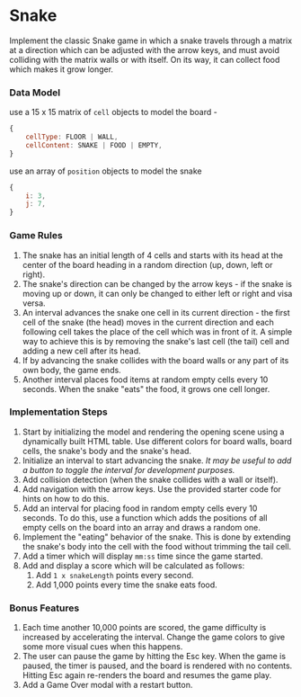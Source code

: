 # Snake
Implement the classic Snake game in which a snake travels through a matrix at a direction which can be adjusted with the arrow keys, and must avoid colliding with the matrix walls or with itself. On its way, it can collect food which makes it grow longer.

### Data Model
use a 15 x 15 matrix of `cell` objects to model the board -

```js
{
	cellType: FLOOR | WALL,
	cellContent: SNAKE | FOOD | EMPTY,
}
```

use an array of  `position`  objects to model the snake

```js
{
	i: 3,
	j: 7,
}
```

### Game Rules

1. The snake has an initial length of 4 cells and starts with its head at the center of the board heading in a random direction (up, down, left or right).
2. The snake's direction can be changed by the arrow keys - if the snake is moving up or down, it can only be changed to either left or right and visa versa.
3. An interval advances the snake one cell in its current direction - the first cell of the snake (the head) moves in the current direction and each following cell takes the place of the cell which was in front of it. A simple way to achieve this is by removing the snake's last cell (the tail) cell and adding a new cell after its head.
4. If by advancing the snake collides with the board walls or any part of its own body, the game ends.
5. Another interval places food items at random empty cells every 10 seconds. When the snake "eats" the food, it grows one cell longer.

### Implementation Steps

1. Start by initializing the model and rendering the opening scene using a dynamically built HTML table. Use different colors for board walls, board cells,  the snake's body and the snake's head.
2. Initialize an interval to start advancing the snake. 
   *It may be useful to add a  button to toggle the interval for development purposes.*
3. Add collision detection (when the snake collides with a wall or itself).
4. Add navigation with the arrow keys. Use the provided starter code for hints on how to do this.
5. Add an interval for placing food in random empty cells every 10 seconds. To do this, use a function which adds the positions of all empty cells on the board into an array and draws a random one.
6. Implement the "eating" behavior of the snake. This is done by extending the snake's body into the cell with the food without trimming the tail cell.
7. Add a timer which will display `mm:ss` time since the game started.
8. Add and display a score which will be calculated as follows:
	1. Add `1 x snakeLength`  points every second.
	2. Add 1,000 points every time the snake eats food.

### Bonus Features

1. Each time another 10,000 points are scored, the game difficulty is increased by accelerating the interval. Change the game colors to give some more visual cues when this happens.
2. The user can pause the game by hitting the Esc key. When the game is paused, the timer is paused, and the board is rendered with no contents. Hitting Esc again re-renders the board and resumes the game play.
3. Add a Game Over modal with a restart button.

